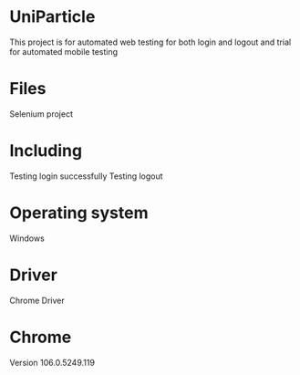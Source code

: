 # UniParticle
This project is for automated web testing for both login and logout
and trial for automated mobile testing

# Files

Selenium project
# Including
Testing login successfully
Testing logout 
# Operating system
Windows
# Driver
Chrome Driver
# Chrome
Version 106.0.5249.119
